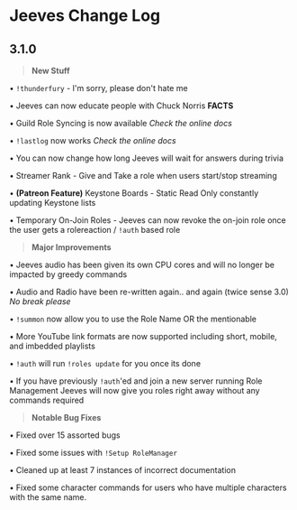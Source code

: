 # Jeeves Change Log

## 3.1.0

> **New Stuff**


• `!thunderfury` - I'm sorry, please don't hate me


• Jeeves can now educate people with Chuck Norris **FACTS**

• Guild Role Syncing is now available *Check the online docs*


• `!lastlog` now works *Check the online docs*


• You can now change how long Jeeves will wait for answers during trivia


• Streamer Rank - Give and Take a role when users start/stop streaming


• **(Patreon Feature)** Keystone Boards - Static Read Only constantly updating Keystone lists


• Temporary On-Join Roles - Jeeves can now revoke the on-join role once the user gets a rolereaction / `!auth` based role


>**Major Improvements**


• Jeeves audio has been given its own CPU cores and will no longer be impacted by greedy commands


• Audio and Radio have been re-written again.. and again (twice sense 3.0) *No break please*


• `!summon` now allow you to use the Role Name OR the mentionable


• More YouTube link formats are now supported including short, mobile, and imbedded playlists


• `!auth` will run `!roles update` for you once its done


•  If you have previously `!auth`'ed and join a new server running Role Management Jeeves will now give you roles right away without any commands required


>**Notable Bug Fixes**


• Fixed over 15 assorted bugs


• Fixed some issues with `!Setup RoleManager`


• Cleaned up at least 7 instances of incorrect documentation


• Fixed some character commands for users who have multiple characters with the same name.
